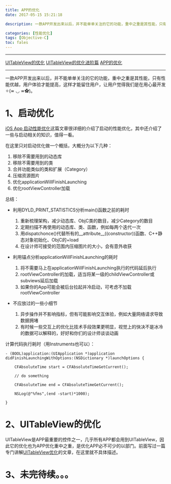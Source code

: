 ```yaml
---
title: APP的优化
date: 2017-05-15 15:21:18

description: 一款APP开发出来以后，并不能单单关注的它的功能，重中之重是其性能，只有性能优越，用户体验才能提高，这样才能留住用户，让用户觉得我们是在用心最开发✧(≖ ◡ ≖✿)。

categories: [性能优化]
tags: [Objective-C]
toc: fales 
---
```


***
[UITableView的优化](https://xiaopengmonsters.github.io/2017/12/26/UITableView%E7%9A%84%E4%BC%98%E5%8C%96/)
[UITableView的优化进阶篇](https://xiaopengmonsters.github.io/2018/02/16/UITableView%E7%9A%84%E4%BC%98%E5%8C%96%E8%BF%9B%E9%98%B6%E7%AF%87/)
[APP的优化](https://xiaopengmonsters.github.io/2018/01/08/APP%E7%9A%84%E4%BC%98%E5%8C%96/)
***

一款APP开发出来以后，并不能单单关注的它的功能，重中之重是其性能，只有性能优越，用户体验才能提高，这样才能留住用户，让用户觉得我们是在用心最开发✧(≖ ◡ ≖✿)。

# 1、启动优化

[iOS App 启动性能优化](https://mp.weixin.qq.com/s/Kf3EbDIUuf0aWVT-UCEmbA)这篇文章很详细的介绍了启动的性能优化，其中还介绍了一些与启动相关的知识，值得一看。

在这里只对启动优化做一个概括，大概分为以下几种：

1. 移除不需要用到的动态库
2. 移除不需要用到的类
3. 合并功能类似的类和扩展（Category）
4. 压缩资源图片
5. 优化applicationWillFinishLaunching
6. 优化rootViewController加载

总结：

* 利用DYLD_PRINT_STATISTICS分析main()函数之前的耗时

   1. 重新梳理架构，减少动态库、ObjC类的数目，减少Category的数目
   2. 定期扫描不再使用的动态库、类、函数，例如每两个迭代一次
   3. 用dispatchonce()代替所有的__attribute__((constructor))函数、C++静态对象初始化、ObjC的+load 
   4. 在设计师可接受的范围内压缩图片的大小，会有意外收获


* 利用锚点分析applicationWillFinishLaunching的耗时

   1. 将不需要马上在applicationWillFinishLaunching执行的代码延后执行
   2. rootViewController的加载，适当将某一级的childViewController或subviews延后加载
   3. 如果你的App可能会被后台拉起并冷启动，可考虑不加载rootViewController

   
* 不应放过的一些小细节

   1. 异步操作并不影响指标，但有可能影响交互体验，例如大量网络请求导致数据拥堵
   2. 有时候一些交互上的优化比技术手段效果更明显，视觉上的快决不是冰冷的数据可以解释的，好好和你们的设计师谈谈动画


计算代码执行耗时（用Instruments也可以）：

```
- (BOOL)application:(UIApplication *)application didFinishLaunchingWithOptions:(NSDictionary *)launchOptions {
    
    CFAbsoluteTime start = CFAbsoluteTimeGetCurrent();
    
    // do something
    
    CFAbsoluteTime end = CFAbsoluteTimeGetCurrent();
    
    NSLog(@"%fms",(end -start)*1000);
     
}

```

# 2、UITableView的优化

UITableView是APP最重要的控件之一，几乎所有APP都会用到UITableView，因此它的优化也为APP优化重中之重，是优化APP必不可少的以部门。前面写过一篇专门讲解[UITableView优化](https://xiaopengmonsters.github.io/2017/12/26/UITableView%E7%9A%84%E4%BC%98%E5%8C%96/)的文章，在这里就不具体描述。

# 3、未完待续。。。
